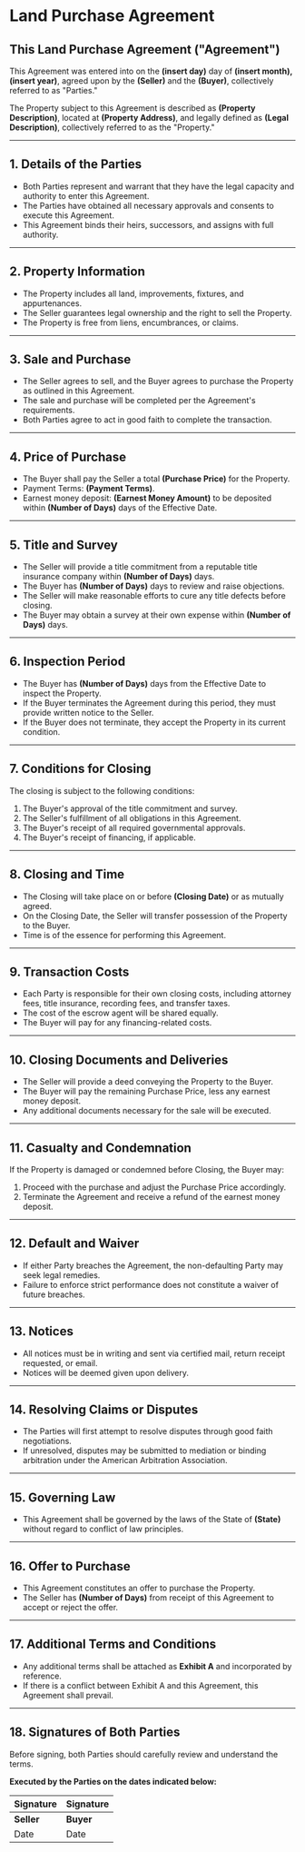 # Land Purchase Agreement

## This Land Purchase Agreement ("Agreement")

This Agreement was entered into on the **(insert day)** day of **(insert month), (insert year)**, agreed upon by the **(Seller)** and the **(Buyer)**, collectively referred to as "Parties."

The Property subject to this Agreement is described as **(Property Description)**, located at **(Property Address)**, and legally defined as **(Legal Description)**, collectively referred to as the "Property."

---

## 1. Details of the Parties

- Both Parties represent and warrant that they have the legal capacity and authority to enter this Agreement.
- The Parties have obtained all necessary approvals and consents to execute this Agreement.
- This Agreement binds their heirs, successors, and assigns with full authority.

---

## 2. Property Information

- The Property includes all land, improvements, fixtures, and appurtenances.
- The Seller guarantees legal ownership and the right to sell the Property.
- The Property is free from liens, encumbrances, or claims.

---

## 3. Sale and Purchase

- The Seller agrees to sell, and the Buyer agrees to purchase the Property as outlined in this Agreement.
- The sale and purchase will be completed per the Agreement's requirements.
- Both Parties agree to act in good faith to complete the transaction.

---

## 4. Price of Purchase

- The Buyer shall pay the Seller a total **(Purchase Price)** for the Property.
- Payment Terms: **(Payment Terms)**.
- Earnest money deposit: **(Earnest Money Amount)** to be deposited within **(Number of Days)** days of the Effective Date.

---

## 5. Title and Survey

- The Seller will provide a title commitment from a reputable title insurance company within **(Number of Days)** days.
- The Buyer has **(Number of Days)** days to review and raise objections.
- The Seller will make reasonable efforts to cure any title defects before closing.
- The Buyer may obtain a survey at their own expense within **(Number of Days)** days.

---

## 6. Inspection Period

- The Buyer has **(Number of Days)** days from the Effective Date to inspect the Property.
- If the Buyer terminates the Agreement during this period, they must provide written notice to the Seller.
- If the Buyer does not terminate, they accept the Property in its current condition.

---

## 7. Conditions for Closing

The closing is subject to the following conditions:

1. The Buyer's approval of the title commitment and survey.
2. The Seller's fulfillment of all obligations in this Agreement.
3. The Buyer's receipt of all required governmental approvals.
4. The Buyer's receipt of financing, if applicable.

---

## 8. Closing and Time

- The Closing will take place on or before **(Closing Date)** or as mutually agreed.
- On the Closing Date, the Seller will transfer possession of the Property to the Buyer.
- Time is of the essence for performing this Agreement.

---

## 9. Transaction Costs

- Each Party is responsible for their own closing costs, including attorney fees, title insurance, recording fees, and transfer taxes.
- The cost of the escrow agent will be shared equally.
- The Buyer will pay for any financing-related costs.

---

## 10. Closing Documents and Deliveries

- The Seller will provide a deed conveying the Property to the Buyer.
- The Buyer will pay the remaining Purchase Price, less any earnest money deposit.
- Any additional documents necessary for the sale will be executed.

---

## 11. Casualty and Condemnation

If the Property is damaged or condemned before Closing, the Buyer may:

1. Proceed with the purchase and adjust the Purchase Price accordingly.
2. Terminate the Agreement and receive a refund of the earnest money deposit.

---

## 12. Default and Waiver

- If either Party breaches the Agreement, the non-defaulting Party may seek legal remedies.
- Failure to enforce strict performance does not constitute a waiver of future breaches.

---

## 13. Notices

- All notices must be in writing and sent via certified mail, return receipt requested, or email.
- Notices will be deemed given upon delivery.

---

## 14. Resolving Claims or Disputes

- The Parties will first attempt to resolve disputes through good faith negotiations.
- If unresolved, disputes may be submitted to mediation or binding arbitration under the American Arbitration Association.

---

## 15. Governing Law

- This Agreement shall be governed by the laws of the State of **(State)** without regard to conflict of law principles.

---

## 16. Offer to Purchase

- This Agreement constitutes an offer to purchase the Property.
- The Seller has **(Number of Days)** from receipt of this Agreement to accept or reject the offer.

---

## 17. Additional Terms and Conditions

- Any additional terms shall be attached as **Exhibit A** and incorporated by reference.
- If there is a conflict between Exhibit A and this Agreement, this Agreement shall prevail.

---

## 18. Signatures of Both Parties

Before signing, both Parties should carefully review and understand the terms.

**Executed by the Parties on the dates indicated below:**

| Signature | Signature |
|-----------|-----------|
| **Seller** | **Buyer** |
| Date | Date |